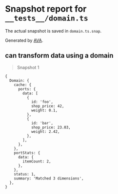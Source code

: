 # Snapshot report for `__tests__/domain.ts`

The actual snapshot is saved in `domain.ts.snap`.

Generated by [AVA](https://ava.li).

## can transform data using a domain

> Snapshot 1

    {
      Domain: {
        cache: {
          ports: {
            data: [
              {
                id: 'foo',
                shop_price: 42,
                weight: 0.1,
              },
              {
                id: 'bar',
                shop_price: 23.03,
                weight: 2.42,
              },
            ],
          },
        },
        portStats: {
          data: {
            itemCount: 2,
          },
        },
        status: 1,
        summary: 'Matched 3 dimensions',
      },
    }
